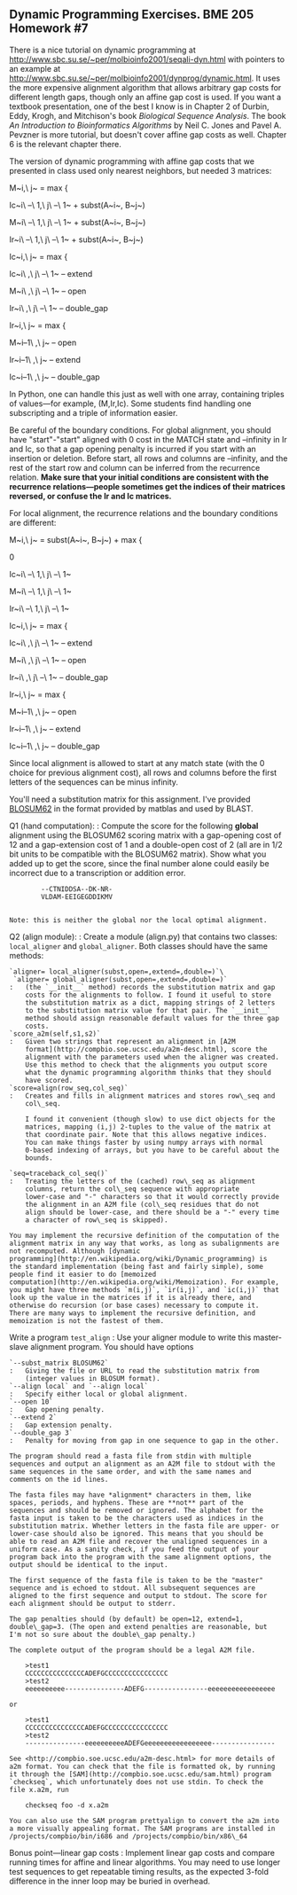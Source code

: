 Dynamic Programming Exercises. BME 205 Homework \#7
---------------------------------------------------

There is a nice tutorial on dynamic programming at
<http://www.sbc.su.se/~per/molbioinfo2001/seqali-dyn.html> with pointers
to an example at
<http://www.sbc.su.se/~per/molbioinfo2001/dynprog/dynamic.html>. It uses
the more expensive alignment algorithm that allows arbitrary gap costs
for different length gaps, though only an affine gap cost is used. If
you want a textbook presentation, one of the best I know is in Chapter 2
of Durbin, Eddy, Krogh, and Mitchison's book *Biological Sequence
Analysis*. The book *An Introduction to Bioinformatics Algorithms* by
Neil C. Jones and Pavel A. Pevzner is more tutorial, but doesn't cover
affine gap costs as well. Chapter 6 is the relevant chapter there.

The version of dynamic programming with affine gap costs that we
presented in class used only nearest neighbors, but needed 3 matrices:

M~i,\\ j~ = max {

Ic~i\\ –\\ 1,\\ j\\ –\\ 1~ + subst(A~i~, B~j~)

M~i\\ –\\ 1,\\ j\\ –\\ 1~ + subst(A~i~, B~j~)

Ir~i\\ –\\ 1,\\ j\\ –\\ 1~ + subst(A~i~, B~j~)

Ic~i,\\ j~ = max {

Ic~i\\ ,\\ j\\ –\\ 1~ – extend

M~i\\ ,\\ j\\ –\\ 1~ – open

Ir~i\\ ,\\ j\\ –\\ 1~ – double\_gap

Ir~i,\\ j~ = max {

M~i–1\\ ,\\ j~ – open

Ir~i–1\\ ,\\ j~ – extend

Ic~i–1\\ ,\\ j~ – double\_gap

In Python, one can handle this just as well with one array, containing
triples of values—for example, (M,Ir,Ic). Some students find handling
one subscripting and a triple of information easier.

Be careful of the boundary conditions. For global alignment, you should
have "start"-"start" aligned with 0 cost in the MATCH state and
–infinity in Ir and Ic, so that a gap opening penalty is incurred if you
start with an insertion or deletion. Before start, all rows and columns
are –infinity, and the rest of the start row and column can be inferred
from the recurrence relation. **Make sure that your initial conditions
are consistent with the recurrence relations—people sometimes get the
indices of their matrices reversed, or confuse the Ir and Ic matrices.**

For local alignment, the recurrence relations and the boundary
conditions are different:

M~i,\\ j~ = subst(A~i~, B~j~) + max {

0

Ic~i\\ –\\ 1,\\ j\\ –\\ 1~

M~i\\ –\\ 1,\\ j\\ –\\ 1~

Ir~i\\ –\\ 1,\\ j\\ –\\ 1~

Ic~i,\\ j~ = max {

Ic~i\\ ,\\ j\\ –\\ 1~ – extend

M~i\\ ,\\ j\\ –\\ 1~ – open

Ir~i\\ ,\\ j\\ –\\ 1~ – double\_gap

Ir~i,\\ j~ = max {

M~i–1\\ ,\\ j~ – open

Ir~i–1\\ ,\\ j~ – extend

Ic~i–1\\ ,\\ j~ – double\_gap

Since local alignment is allowed to start at any match state (with the 0
choice for previous alignment cost), all rows and columns before the
first letters of the sequences can be minus infinity.

You'll need a substitution matrix for this assignment. I've provided
[BLOSUM62](BLOSUM62) in the format provided by matblas and used by
BLAST.

Q1 (hand computation):
:   Compute the score for the following **global** alignment using the
    BLOSUM62 scoring matrix with a gap-opening cost of 12 and a
    gap-extension cost of 1 and a double-open cost of 2 (all are in 1/2
    bit units to be compatible with the BLOSUM62 matrix). Show what you
    added up to get the score, since the final number alone could easily
    be incorrect due to a transcription or addition error.

            --CTNIDDSA--DK-NR-
            VLDAM-EEIGEGDDIKMV
            

    Note: this is neither the global nor the local optimal alignment.

Q2 (align module):
:   Create a module (align.py) that contains two classes:
    `local_aligner` and `global_aligner`. Both classes should have the
    same methods:

    `aligner= local_aligner(subst,open=,extend=,double=)`\
     `aligner= global_aligner(subst,open=,extend=,double=)`
    :   (the `__init__` method) records the substitution matrix and gap
        costs for the alignments to follow. I found it useful to store
        the substitution matrix as a dict, mapping strings of 2 letters
        to the substitution matrix value for that pair. The `__init__`
        method should assign reasonable default values for the three gap
        costs.
    `score_a2m(self,s1,s2)`
    :   Given two strings that represent an alignment in [A2M
        format](http://compbio.soe.ucsc.edu/a2m-desc.html), score the
        alignment with the parameters used when the aligner was created.
        Use this method to check that the alignments you output score
        what the dynamic programming algorithm thinks that they should
        have scored.
    `score=align(row_seq,col_seq)`
    :   Creates and fills in alignment matrices and stores row\_seq and
        col\_seq.

        I found it convenient (though slow) to use dict objects for the
        matrices, mapping (i,j) 2-tuples to the value of the matrix at
        that coordinate pair. Note that this allows negative indices.
        You can make things faster by using numpy arrays with normal
        0-based indexing of arrays, but you have to be careful about the
        bounds.

    `seq=traceback_col_seq()`
    :   Treating the letters of the (cached) row\_seq as alignment
        columns, return the col\_seq sequence with appropriate
        lower-case and "-" characters so that it would correctly provide
        the alignment in an A2M file (col\_seq residues that do not
        align should be lower-case, and there should be a "-" every time
        a character of row\_seq is skipped).

    You may implement the recursive definition of the computation of the
    alignment matrix in any way that works, as long as subalignments are
    not recomputed. Although [dynamic
    programming](http://en.wikipedia.org/wiki/Dynamic_programming) is
    the standard implementation (being fast and fairly simple), some
    people find it easier to do [memoized
    computation](http://en.wikipedia.org/wiki/Memoization). For example,
    you might have three methods `m(i,j)`, `ir(i,j)`, and `ic(i,j)` that
    look up the value in the matrices if it is already there, and
    otherwise do recursion (or base cases) necessary to compute it.
    There are many ways to implement the recursive definition, and
    memoization is not the fastest of them.

Write a program `test_align`
:   Use your aligner module to write this master-slave alignment
    program. You should have options

    `--subst_matrix BLOSUM62`
    :   Giving the file or URL to read the substitution matrix from
        (integer values in BLOSUM format).
    `--align local` and `--align local`
    :   Specify either local or global alignment.
    `--open 10`
    :   Gap opening penalty.
    `--extend 2`
    :   Gap extension penalty.
    `--double_gap 3`
    :   Penalty for moving from gap in one sequence to gap in the other.

    The program should read a fasta file from stdin with multiple
    sequences and output an alignment as an A2M file to stdout with the
    same sequences in the same order, and with the same names and
    comments on the id lines.

    The fasta files may have *alignment* characters in them, like
    spaces, periods, and hyphens. These are **not** part of the
    sequences and should be removed or ignored. The alphabet for the
    fasta input is taken to be the characters used as indices in the
    substitution matrix. Whether letters in the fasta file are upper- or
    lower-case should also be ignored. This means that you should be
    able to read an A2M file and recover the unaligned sequences in a
    uniform case. As a sanity check, if you feed the output of your
    program back into the program with the same alignment options, the
    output should be identical to the input.

    The first sequence of the fasta file is taken to be the "master"
    sequence and is echoed to stdout. All subsequent sequences are
    aligned to the first sequence and output to stdout. The score for
    each alignment should be output to stderr.

    The gap penalties should (by default) be open=12, extend=1,
    double\_gap=3. (The open and extend penalties are reasonable, but
    I'm not so sure about the double\_gap penalty.)

    The complete output of the program should be a legal A2M file.

        >test1
        CCCCCCCCCCCCCCCADEFGCCCCCCCCCCCCCCCC
        >test2
        eeeeeeeeee---------------ADEFG----------------eeeeeeeeeeeeeeeee

    or

        >test1
        CCCCCCCCCCCCCCCADEFGCCCCCCCCCCCCCCCC
        >test2
        ---------------eeeeeeeeeeADEFGeeeeeeeeeeeeeeeee----------------

    See <http://compbio.soe.ucsc.edu/a2m-desc.html> for more details of
    a2m format. You can check that the file is formatted ok, by running
    it through the [SAM](http://compbio.soe.ucsc.edu/sam.html) program
    `checkseq`, which unfortunately does not use stdin. To check the
    file x.a2m, run

        checkseq foo -d x.a2m

    You can also use the SAM program prettyalign to convert the a2m into
    a more visually appealing format. The SAM programs are installed in
    /projects/compbio/bin/i686 and /projects/compbio/bin/x86\_64

Bonus point—linear gap costs
:   Implement linear gap costs and compare running times for affine and
    linear algorithms. You may need to use longer test sequences to get
    repeatable timing results, as the expected 3-fold difference in the
    inner loop may be buried in overhead.
